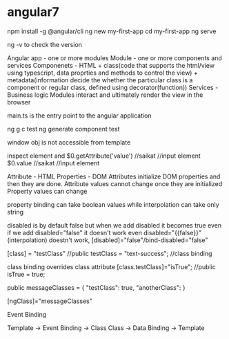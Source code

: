 # angular7

npm install -g @angular/cli
ng new my-first-app
cd my-first-app
ng serve

ng -v to check the version

Angular app - one or more modules
Module - one or more components and services
Componenets - HTML + class(code that supports the html/view using typescript, data proprties and methods to control the view) + metadata(information decide the whether the particular class is a component or regular class, defined using decorator(function))
Services - Business logic
Modules interact and ultimately render the view in the browser

main.ts is the entry point to the angular application

ng g c test
ng generate component test

window obj is not accessible from template

inspect element and $0.getAttribute('value') //saikat //input element
$0.value //saikat //input element

Attribute - HTML
Properties - DOM
Attributes initialize DOM properties and then they are done. Attribute values cannot change once they are initialized
Property values can change

property binding can take boolean values while interpolation can take only string

disabled is by default false but when we add disabled it becomes true even if we add disabled="false" it doesn't work even disabled="{{false}}"(interpolation) doestn't work, [disabled]="false"/bind-disabled="false"

[class] = "testClass" //public testClass = "text-success"; //class binding

class binding overrides class attribute
[class.testClass]="isTrue"; //public isTrue = true;

public messageClasses = {
    "testClass": true,
    "anotherClass":
}

[ngClass]="messageClasses"

Event Binding

Template -> Event Binding -> Class
Class -> Data Binding -> Template